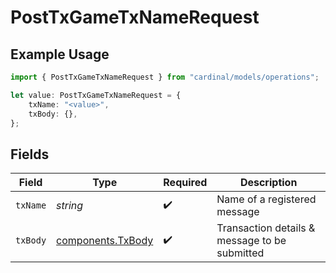 # PostTxGameTxNameRequest

## Example Usage

```typescript
import { PostTxGameTxNameRequest } from "cardinal/models/operations";

let value: PostTxGameTxNameRequest = {
    txName: "<value>",
    txBody: {},
};
```

## Fields

| Field                                                  | Type                                                   | Required                                               | Description                                            |
| ------------------------------------------------------ | ------------------------------------------------------ | ------------------------------------------------------ | ------------------------------------------------------ |
| `txName`                                               | *string*                                               | :heavy_check_mark:                                     | Name of a registered message                           |
| `txBody`                                               | [components.TxBody](../../models/components/txbody.md) | :heavy_check_mark:                                     | Transaction details & message to be submitted          |